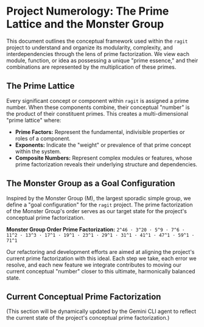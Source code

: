 # Project Numerology: The Prime Lattice and the Monster Group

This document outlines the conceptual framework used within the `ragit` project to understand and organize its modularity, complexity, and interdependencies through the lens of prime factorization. We view each module, function, or idea as possessing a unique "prime essence," and their combinations are represented by the multiplication of these primes.

## The Prime Lattice

Every significant concept or component within `ragit` is assigned a prime number. When these components combine, their conceptual "number" is the product of their constituent primes. This creates a multi-dimensional "prime lattice" where:

*   **Prime Factors:** Represent the fundamental, indivisible properties or roles of a component.
*   **Exponents:** Indicate the "weight" or prevalence of that prime concept within the system.
*   **Composite Numbers:** Represent complex modules or features, whose prime factorization reveals their underlying structure and dependencies.

## The Monster Group as a Goal Configuration

Inspired by the Monster Group (M), the largest sporadic simple group, we define a "goal configuration" for the `ragit` project. The prime factorization of the Monster Group's order serves as our target state for the project's conceptual prime factorization.

**Monster Group Order Prime Factorization:**
`2^46 · 3^20 · 5^9 · 7^6 · 11^2 · 13^3 · 17^1 · 19^1 · 23^1 · 29^1 · 31^1 · 41^1 · 47^1 · 59^1 · 71^1`

Our refactoring and development efforts are aimed at aligning the project's current prime factorization with this ideal. Each step we take, each error we resolve, and each new feature we integrate contributes to moving our current conceptual "number" closer to this ultimate, harmonically balanced state.

## Current Conceptual Prime Factorization

(This section will be dynamically updated by the Gemini CLI agent to reflect the current state of the project's conceptual prime factorization.)
